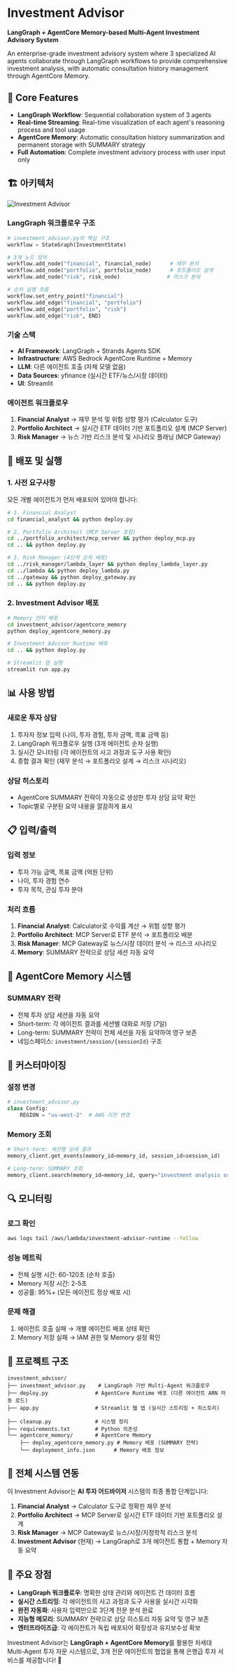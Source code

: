# Investment Advisor

**LangGraph + AgentCore Memory-based Multi-Agent Investment Advisory System**

An enterprise-grade investment advisory system where 3 specialized AI agents collaborate through LangGraph workflows to provide comprehensive investment analysis, with automatic consultation history management through AgentCore Memory.

## 🎯 Core Features

- **LangGraph Workflow**: Sequential collaboration system of 3 agents
- **Real-time Streaming**: Real-time visualization of each agent's reasoning process and tool usage
- **AgentCore Memory**: Automatic consultation history summarization and permanent storage with SUMMARY strategy
- **Full Automation**: Complete investment advisory process with user input only

## 🏗️ 아키텍처

![Investment Advisor](../static/investment_advisor.png)

### LangGraph 워크플로우 구조
```python
# investment_advisor.py의 핵심 구조
workflow = StateGraph(InvestmentState)

# 3개 노드 정의
workflow.add_node("financial", financial_node)      # 재무 분석
workflow.add_node("portfolio", portfolio_node)      # 포트폴리오 설계
workflow.add_node("risk", risk_node)               # 리스크 분석

# 순차 실행 흐름
workflow.set_entry_point("financial")
workflow.add_edge("financial", "portfolio")
workflow.add_edge("portfolio", "risk")
workflow.add_edge("risk", END)
```

### 기술 스택
- **AI Framework**: LangGraph + Strands Agents SDK
- **Infrastructure**: AWS Bedrock AgentCore Runtime + Memory
- **LLM**: 다른 에이전트 호출 (자체 모델 없음)
- **Data Sources**: yfinance (실시간 ETF/뉴스/시장 데이터)
- **UI**: Streamlit

### 에이전트 워크플로우

1. **Financial Analyst** → 재무 분석 및 위험 성향 평가 (Calculator 도구)
2. **Portfolio Architect** → 실시간 ETF 데이터 기반 포트폴리오 설계 (MCP Server)
3. **Risk Manager** → 뉴스 기반 리스크 분석 및 시나리오 플래닝 (MCP Gateway)

## 🚀 배포 및 실행

### 1. 사전 요구사항
모든 개별 에이전트가 먼저 배포되어 있어야 합니다:

```bash
# 1. Financial Analyst
cd financial_analyst && python deploy.py

# 2. Portfolio Architect (MCP Server 포함)
cd ../portfolio_architect/mcp_server && python deploy_mcp.py
cd .. && python deploy.py

# 3. Risk Manager (4단계 순차 배포)
cd ../risk_manager/lambda_layer && python deploy_lambda_layer.py
cd ../lambda && python deploy_lambda.py
cd ../gateway && python deploy_gateway.py
cd .. && python deploy.py
```

### 2. Investment Advisor 배포
```bash
# Memory 먼저 배포
cd investment_advisor/agentcore_memory
python deploy_agentcore_memory.py

# Investment Advisor Runtime 배포
cd .. && python deploy.py

# Streamlit 앱 실행
streamlit run app.py
```

## 📊 사용 방법

### 새로운 투자 상담
1. 투자자 정보 입력 (나이, 투자 경험, 투자 금액, 목표 금액 등)
2. LangGraph 워크플로우 실행 (3개 에이전트 순차 실행)
3. 실시간 모니터링 (각 에이전트의 사고 과정과 도구 사용 확인)
4. 종합 결과 확인 (재무 분석 → 포트폴리오 설계 → 리스크 시나리오)

### 상담 히스토리
- AgentCore SUMMARY 전략이 자동으로 생성한 투자 상담 요약 확인
- Topic별로 구분된 요약 내용을 깔끔하게 표시

## 📋 입력/출력

### 입력 정보
- 투자 가능 금액, 목표 금액 (억원 단위)
- 나이, 투자 경험 연수
- 투자 목적, 관심 투자 분야

### 처리 흐름
1. **Financial Analyst**: Calculator로 수익률 계산 → 위험 성향 평가
2. **Portfolio Architect**: MCP Server로 ETF 분석 → 포트폴리오 배분
3. **Risk Manager**: MCP Gateway로 뉴스/시장 데이터 분석 → 리스크 시나리오
4. **Memory**: SUMMARY 전략으로 상담 세션 자동 요약

## 🧠 AgentCore Memory 시스템

### SUMMARY 전략
- 전체 투자 상담 세션을 자동 요약
- Short-term: 각 에이전트 결과를 세션별 대화로 저장 (7일)
- Long-term: SUMMARY 전략이 전체 세션을 자동 요약하여 영구 보존
- 네임스페이스: `investment/session/{sessionId}` 구조



## 🔧 커스터마이징

### 설정 변경
```python
# investment_advisor.py
class Config:
    REGION = "us-west-2"  # AWS 리전 변경
```

### Memory 조회
```python
# Short-term: 세션별 상세 결과
memory_client.get_events(memory_id=memory_id, session_id=session_id)

# Long-term: SUMMARY 조회
memory_client.search(memory_id=memory_id, query="investment analysis summary")
```

## 🔍 모니터링

### 로그 확인
```bash
aws logs tail /aws/lambda/investment-advisor-runtime --follow
```

### 성능 메트릭
- 전체 실행 시간: 60-120초 (순차 호출)
- Memory 저장 시간: 2-5초
- 성공률: 95%+ (모든 에이전트 정상 배포 시)

### 문제 해결
1. 에이전트 호출 실패 → 개별 에이전트 배포 상태 확인
2. Memory 저장 실패 → IAM 권한 및 Memory 설정 확인

## 📁 프로젝트 구조

```
investment_advisor/
├── investment_advisor.py    # LangGraph 기반 Multi-Agent 워크플로우
├── deploy.py               # AgentCore Runtime 배포 (다른 에이전트 ARN 자동 로드)
├── app.py                  # Streamlit 웹 앱 (실시간 스트리밍 + 히스토리)

├── cleanup.py              # 시스템 정리
├── requirements.txt        # Python 의존성
└── agentcore_memory/       # AgentCore Memory
    ├── deploy_agentcore_memory.py # Memory 배포 (SUMMARY 전략)
    └── deployment_info.json      # Memory 배포 정보
```

## 🔗 전체 시스템 연동

이 Investment Advisor는 **AI 투자 어드바이저** 시스템의 최종 통합 단계입니다:

1. **Financial Analyst** → Calculator 도구로 정확한 재무 분석
2. **Portfolio Architect** → MCP Server로 실시간 ETF 데이터 기반 포트폴리오 설계
3. **Risk Manager** → MCP Gateway로 뉴스/시장/지정학적 리스크 분석
4. **Investment Advisor** (현재) → LangGraph로 3개 에이전트 통합 + Memory 자동 요약

## 🎉 주요 장점

- **LangGraph 워크플로우**: 명확한 상태 관리와 에이전트 간 데이터 흐름
- **실시간 스트리밍**: 각 에이전트의 사고 과정과 도구 사용을 실시간 시각화
- **완전 자동화**: 사용자 입력만으로 3단계 전문 분석 완료
- **지능형 메모리**: SUMMARY 전략으로 상담 히스토리 자동 요약 및 영구 보존
- **엔터프라이즈급**: 각 에이전트가 독립 배포되어 확장성과 유지보수성 확보

Investment Advisor는 **LangGraph + AgentCore Memory**를 활용한 차세대 Multi-Agent 투자 자문 시스템으로, 3개 전문 에이전트의 협업을 통해 은행급 투자 서비스를 제공합니다! 🚀
